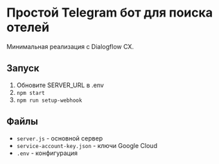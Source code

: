 # Простой Telegram бот для поиска отелей

Минимальная реализация с Dialogflow CX.

## Запуск

1. Обновите SERVER_URL в .env
2. `npm start`  
3. `npm run setup-webhook`

## Файлы
- `server.js` - основной сервер
- `service-account-key.json` - ключи Google Cloud
- `.env` - конфигурация
